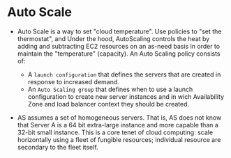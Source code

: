 # Auto Scale

- Auto Scale is a way to set "cloud temperature". Use policies to "set the thermostat", and Under the hood, AutoScaling controls the heat by adding and subtracting EC2 resources on an as-need basis in order to maintain the "temperature" (capacity). An Auto Scaling policy consists of:
  - A `launch configuration` that defines the servers that are created in response to increased demand.
  - An `Auto Scaling group` that defines when to use a launch configuration to create new server instances and in wich Availability Zone and load balancer context they should be created.

- AS assumes a set of homogeneous servers. That is, AS does not know that Server A is a 64 bit extra-large instance and more capable than a 32-bit small instance. This is a core tenet of cloud computing: scale horizontally using a fleet of fungible resources; individual resource are secondary to the fleet itself.
